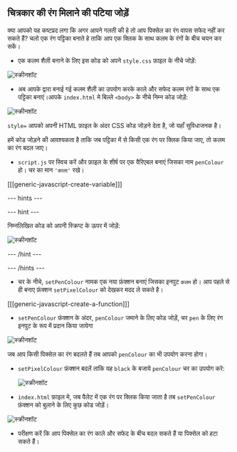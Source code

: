 ## चित्रकार की रंग मिलाने की पटिया जोड़ें

क्या आपको यह कष्टप्रद लगा कि अगर आपने गलती की हे तो आप पिक्सेल का रंग वापस सफेद नहीं कर सकते हैं? चलो एक रंग पट्टिका बनाते हे ताकि आप एक क्लिक के साथ कलम के रंगों के बीच चयन कर सकें।

+ एक कलम शैली बनाने के लिए इस कोड को अपने `style.css` फ़ाइल के नीचे जोड़ें:

![स्क्रीनशॉट](images/pixel-art-pen.png)

+ अब आपके द्वारा बनाई गई कलम शैली का उपयोग करके काले और सफेद कलम रंगों के साथ एक पट्टिका बनाएं।आपके `index.html` मे बिल्ले `<body>` के नीचे निम्न कोड जोड़ें:

![स्क्रीनशॉट](images/pixel-art-palette.png)

`style=` आपको अपनी HTML फ़ाइल के अंदर CSS कोड जोड़ने देता है, जो यहाँ सुविधाजनक है।

हमें कोड जोड़ने की आवश्यकता है ताकि जब पट्टिका में से किसी एक रंग पर क्लिक किया जाए, तो कलम का रंग बदल जाए।

+ `script.js` पर स्विच करें और फ़ाइल के शीर्ष पर एक वैरिएबल बनाएं जिसका नाम `penColour` हो। चर का मान `'काला'` रखे।

[[[generic-javascript-create-variable]]]

--- hints ---


--- hint ---

निम्नलिखित कोड को अपनी स्क्रिप्ट के ऊपर में जोड़ें:

![स्क्रीनशॉट](images/pixel-art-pencolour.png)

--- /hint ---

--- /hints ---

+ चर के नीचे, `setPenColour` नामक एक नया फ़ंक्शन बनाएं जिसका इनपुट `कलम` हो। आप पहले से ही बनाए फ़ंक्शन `setPixelColour` को देखकर मदद ले सकते है।

[[[generic-javascript-create-a-function]]]

+ `setPenColour` फ़ंक्शन के अंदर, `penColour` जमाने के लिए कोड जोड़ें, चर `pen` के लिए रंग इनपुट के रूप में प्रदान किया जायेगा

![स्क्रीनशॉट](images/pixel-art-set-pen.png)

जब आप किसी पिक्सेल का रंग बदलते हैं तब आपको `penColour` का भी उपयोग करना होगा।

+ `setPixelColour` फ़ंक्शन बदलें ताकि यह `black` के बजाये `penColour` चर का उपयोग करे:
    
    ![स्क्रीनशॉट](images/pixel-art-use-pen.png)

+ `index.html` फ़ाइल मे, जब पैलेट में एक रंग पर क्लिक किया जाता है तब `setPenColour` फ़ंक्शन को बुलाने के लिए कुछ कोड जोड़ें।

![स्क्रीनशॉट](images/pixel-art-palette-onclick.png)

+ परीक्षण करें कि आप पिक्सेल का रंग काले और सफेद के बीच बदल सकते हैं या पिक्सेल को हटा सकते हैं।